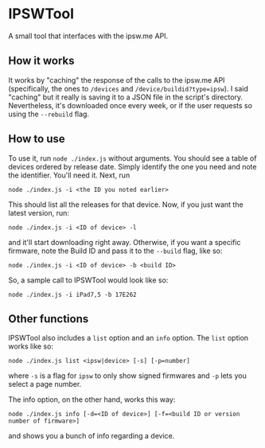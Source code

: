 # IPSWTool

A small tool that interfaces with the ipsw.me API.

## How it works

It works by "caching" the response of the calls to the ipsw.me API (specifically, the ones to `/devices` and `/device/buildid?type=ipsw`). I said "caching" but it really is saving it to a JSON file in the script's directory. Nevertheless, it's downloaded once every week, or if the user requests so using the `--rebuild` flag.

## How to use

To use it, run `node ./index.js` without arguments. You should see a table of devices ordered by release date. Simply identify the one you need and note the identifier. You'll need it.
Next, run

```
node ./index.js -i <the ID you noted earlier>
```

This should list all the releases for that device. Now, if you just want the latest version, run:

```
node ./index.js -i <ID of device> -l
```

and it'll start downloading right away. Otherwise, if you want a specific firmware, note the Build ID and pass it to the `--build` flag, like so:

```
node ./index.js -i <ID of device> -b <build ID>
```

So, a sample call to IPSWTool would look like so:

```
node ./index.js -i iPad7,5 -b 17E262
```

## Other functions

IPSWTool also includes a `list` option and an `info` option. The `list` option works like so:

```
node ./index.js list <ipsw|device> [-s] [-p=number]
```

where `-s` is a flag for `ipsw` to only show signed firmwares and `-p` lets you select a page number.

The info option, on the other hand, works this way:

```
node ./index.js info [-d=<ID of device>] [-f=<build ID or version number of firmware>]
```

and shows you a bunch of info regarding a device.